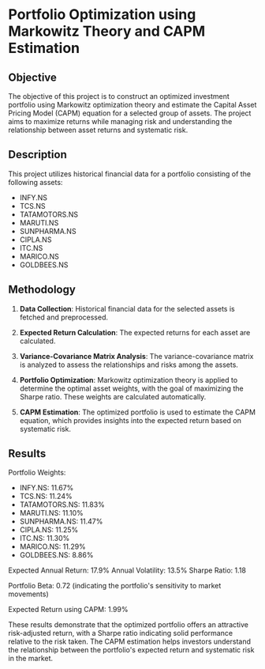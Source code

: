 # Portfolio Optimization using Markowitz Theory and CAPM Estimation

## Objective

The objective of this project is to construct an optimized investment portfolio using Markowitz optimization theory and estimate the Capital Asset Pricing Model (CAPM) equation for a selected group of assets. The project aims to maximize returns while managing risk and understanding the relationship between asset returns and systematic risk.

## Description

This project utilizes historical financial data for a portfolio consisting of the following assets:

- INFY.NS
- TCS.NS
- TATAMOTORS.NS
- MARUTI.NS
- SUNPHARMA.NS
- CIPLA.NS
- ITC.NS
- MARICO.NS
- GOLDBEES.NS

## Methodology

1. **Data Collection**: Historical financial data for the selected assets is fetched and preprocessed.

2. **Expected Return Calculation**: The expected returns for each asset are calculated.

3. **Variance-Covariance Matrix Analysis**: The variance-covariance matrix is analyzed to assess the relationships and risks among the assets.

4. **Portfolio Optimization**: Markowitz optimization theory is applied to determine the optimal asset weights, with the goal of maximizing the Sharpe ratio. These weights are calculated automatically.

5. **CAPM Estimation**: The optimized portfolio is used to estimate the CAPM equation, which provides insights into the expected return based on systematic risk.

## Results

Portfolio Weights:
- INFY.NS: 11.67%
- TCS.NS: 11.24%
- TATAMOTORS.NS: 11.83%
- MARUTI.NS: 11.10%
- SUNPHARMA.NS: 11.47%
- CIPLA.NS: 11.25%
- ITC.NS: 11.30%
- MARICO.NS: 11.29%
- GOLDBEES.NS: 8.86%

 Expected Annual Return: 17.9%
 Annual Volatility: 13.5%
 Sharpe Ratio: 1.18

Portfolio Beta: 0.72 (indicating the portfolio's sensitivity to market movements)

Expected Return using CAPM: 1.99%

These results demonstrate that the optimized portfolio offers an attractive risk-adjusted return, with a Sharpe ratio indicating solid performance relative to the risk taken. The CAPM estimation helps investors understand the relationship between the portfolio's expected return and systematic risk in the market.
